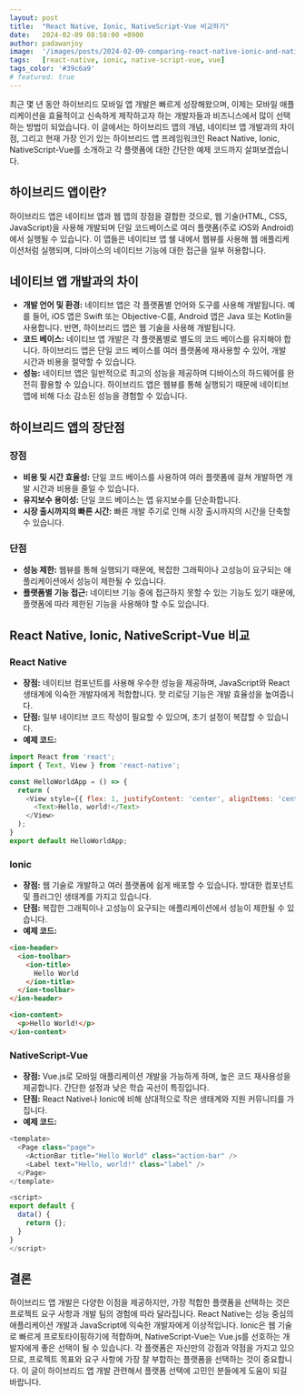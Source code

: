 ```yaml
---
layout: post
title:  "React Native, Ionic, NativeScript-Vue 비교하기"
date:   2024-02-09 08:58:00 +0900
author: padawanjoy
image:  '/images/posts/2024-02-09-comparing-react-native-ionic-and-nativescript-vue/01.png'
tags:   [react-native, ionic, native-script-vue, vue]
tags_color: '#39c6a9'
# featured: true
---
```

최근 몇 년 동안 하이브리드 모바일 앱 개발은 빠르게 성장해왔으며, 이제는 모바일 애플리케이션을 효율적이고 신속하게 제작하고자 하는 개발자들과 비즈니스에서 많이 선택하는 방법이 되었습니다. 이 글에서는 하이브리드 앱의 개념, 네이티브 앱 개발과의 차이점, 그리고 현재 가장 인기 있는 하이브리드 앱 프레임워크인 React Native, Ionic, NativeScript-Vue를 소개하고 각 플랫폼에 대한 간단한 예제 코드까지 살펴보겠습니다.

## 하이브리드 앱이란?

하이브리드 앱은 네이티브 앱과 웹 앱의 장점을 결합한 것으로, 웹 기술(HTML, CSS, JavaScript)을 사용해 개발되며 단일 코드베이스로 여러 플랫폼(주로 iOS와 Android)에서 실행될 수 있습니다. 이 앱들은 네이티브 앱 쉘 내에서 웹뷰를 사용해 웹 애플리케이션처럼 실행되며, 디바이스의 네이티브 기능에 대한 접근을 일부 허용합니다.

## 네이티브 앱 개발과의 차이

- **개발 언어 및 환경:** 네이티브 앱은 각 플랫폼별 언어와 도구를 사용해 개발됩니다. 예를 들어, iOS 앱은 Swift 또는 Objective-C를, Android 앱은 Java 또는 Kotlin을 사용합니다. 반면, 하이브리드 앱은 웹 기술을 사용해 개발됩니다.
- **코드 베이스:** 네이티브 앱 개발은 각 플랫폼별로 별도의 코드 베이스를 유지해야 합니다. 하이브리드 앱은 단일 코드 베이스를 여러 플랫폼에 재사용할 수 있어, 개발 시간과 비용을 절약할 수 있습니다.
- **성능:** 네이티브 앱은 일반적으로 최고의 성능을 제공하며 디바이스의 하드웨어를 완전히 활용할 수 있습니다. 하이브리드 앱은 웹뷰를 통해 실행되기 때문에 네이티브 앱에 비해 다소 감소된 성능을 경험할 수 있습니다.

## 하이브리드 앱의 장단점

### 장점

- **비용 및 시간 효율성:** 단일 코드 베이스를 사용하여 여러 플랫폼에 걸쳐 개발하면 개발 시간과 비용을 줄일 수 있습니다.
- **유지보수 용이성:** 단일 코드 베이스는 앱 유지보수를 단순화합니다.
- **시장 출시까지의 빠른 시간:** 빠른 개발 주기로 인해 시장 출시까지의 시간을 단축할 수 있습니다.

### 단점

- **성능 제한:** 웹뷰를 통해 실행되기 때문에, 복잡한 그래픽이나 고성능이 요구되는 애플리케이션에서 성능이 제한될 수 있습니다.
- **플랫폼별 기능 접근:** 네이티브 기능 중에 접근하지 못할 수 있는 기능도 있기 때문에, 플랫폼에 따라 제한된 기능을 사용해야 할 수도 있습니다.

## React Native, Ionic, NativeScript-Vue 비교

### React Native

- **장점:** 네이티브 컴포넌트를 사용해 우수한 성능을 제공하며, JavaScript와 React 생태계에 익숙한 개발자에게 적합합니다. 핫 리로딩 기능은 개발 효율성을 높여줍니다.
- **단점:** 일부 네이티브 코드 작성이 필요할 수 있으며, 초기 설정이 복잡할 수 있습니다.
- **예제 코드:**

```javascript
import React from 'react';
import { Text, View } from 'react-native';

const HelloWorldApp = () => {
  return (
    <View style={{ flex: 1, justifyContent: 'center', alignItems: 'center' }}>
      <Text>Hello, world!</Text>
    </View>
  );
}
export default HelloWorldApp;
```

### Ionic

- **장점:** 웹 기술로 개발하고 여러 플랫폼에 쉽게 배포할 수 있습니다. 방대한 컴포넌트 및 플러그인 생태계를 가지고 있습니다.
- **단점:** 복잡한 그래픽이나 고성능이 요구되는 애플리케이션에서 성능이 제한될 수 있습니다.
- **예제 코드:**

```html
<ion-header>
  <ion-toolbar>
    <ion-title>
      Hello World
    </ion-title>
  </ion-toolbar>
</ion-header>

<ion-content>
  <p>Hello World!</p>
</ion-content>
```

### NativeScript-Vue

- **장점:** Vue.js로 모바일 애플리케이션 개발을 가능하게 하며, 높은 코드 재사용성을 제공합니다. 간단한 설정과 낮은 학습 곡선이 특징입니다.
- **단점:** React Native나 Ionic에 비해 상대적으로 작은 생태계와 지원 커뮤니티를 가집니다.
- **예제 코드:**

```javascript
<template>
  <Page class="page">
    <ActionBar title="Hello World" class="action-bar" />
    <Label text="Hello, world!" class="label" />
  </Page>
</template>

<script>
export default {
  data() {
    return {};
  }
}
</script>
```

## 결론

하이브리드 앱 개발은 다양한 이점을 제공하지만, 가장 적합한 플랫폼을 선택하는 것은 프로젝트 요구 사항과 개발 팀의 경험에 따라 달라집니다. React Native는 성능 중심의 애플리케이션 개발과 JavaScript에 익숙한 개발자에게 이상적입니다. Ionic은 웹 기술로 빠르게 프로토타이핑하기에 적합하며, NativeScript-Vue는 Vue.js를 선호하는 개발자에게 좋은 선택이 될 수 있습니다. 각 플랫폼은 자신만의 강점과 약점을 가지고 있으므로, 프로젝트 목표와 요구 사항에 가장 잘 부합하는 플랫폼을 선택하는 것이 중요합니다. 이 글이 하이브리드 앱 개발 관련해서 플랫폼 선택에 고민인 분들에게 도움이 되길 바랍니다.
